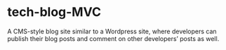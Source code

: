 # tech-blog-MVC
A CMS-style blog site similar to a Wordpress site, where developers can publish their blog posts and comment on other developers’ posts as well.
